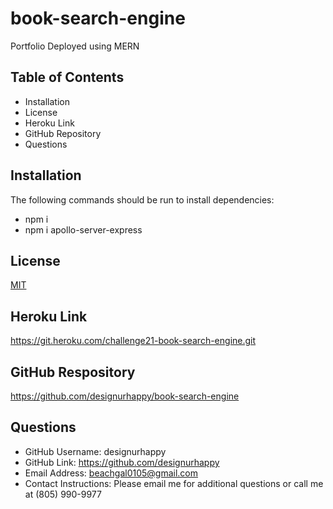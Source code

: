 # book-search-engine

Portfolio Deployed using MERN
  
## Table of Contents
* Installation
* License
* Heroku Link
* GitHub Repository
* Questions

 
## Installation
The following commands should be run to install dependencies: 
* npm i 
* npm i apollo-server-express


## License
[MIT](https://choosealicense.com/licenses/mit/)

## Heroku Link
https://git.heroku.com/challenge21-book-search-engine.git

## GitHub Respository
https://github.com/designurhappy/book-search-engine


## Questions
* GitHub Username: designurhappy
* GitHub Link: https://github.com/designurhappy
* Email Address: beachgal0105@gmail.com
* Contact Instructions: Please email me for additional questions or call me at (805) 990-9977
